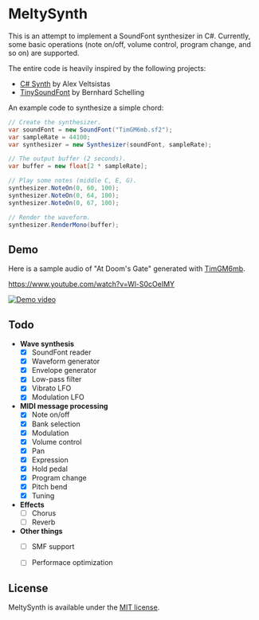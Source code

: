# MeltySynth

This is an attempt to implement a SoundFont synthesizer in C#. Currently, some basic operations (note on/off, volume control, program change, and so on) are supported.

The entire code is heavily inspired by the following projects:

* [C# Synth](https://archive.codeplex.com/?p=csharpsynthproject) by Alex Veltsistas
* [TinySoundFont](https://github.com/schellingb/TinySoundFont) by Bernhard Schelling

An example code to synthesize a simple chord:

```cs
// Create the synthesizer.
var soundFont = new SoundFont("TimGM6mb.sf2");
var sampleRate = 44100;
var synthesizer = new Synthesizer(soundFont, sampleRate);

// The output buffer (2 seconds).
var buffer = new float[2 * sampleRate];

// Play some notes (middle C, E, G).
synthesizer.NoteOn(0, 60, 100);
synthesizer.NoteOn(0, 64, 100);
synthesizer.NoteOn(0, 67, 100);

// Render the waveform.
synthesizer.RenderMono(buffer);
```

## Demo

Here is a sample audio of "At Doom's Gate" generated with [TimGM6mb](https://musescore.org/en/handbook/soundfonts-and-sfz-files#gm_soundfonts).

https://www.youtube.com/watch?v=Wl-S0cOeIMY  

[![Demo video](https://img.youtube.com/vi/Wl-S0cOeIMY/0.jpg)](https://www.youtube.com/watch?v=Wl-S0cOeIMY)


## Todo

* __Wave synthesis__
    - [x] SoundFont reader
    - [x] Waveform generator
    - [x] Envelope generator
    - [x] Low-pass filter
    - [x] Vibrato LFO
    - [x] Modulation LFO
* __MIDI message processing__
    - [x] Note on/off
    - [x] Bank selection
    - [x] Modulation
    - [x] Volume control
    - [x] Pan
    - [x] Expression
    - [x] Hold pedal
    - [x] Program change
    - [x] Pitch bend
    - [x] Tuning
* __Effects__
    - [ ] Chorus
    - [ ] Reverb
* __Other things__
    - [ ] SMF support
    - [ ] Performace optimization


## License

MeltySynth is available under the [MIT license](LICENSE.txt).
